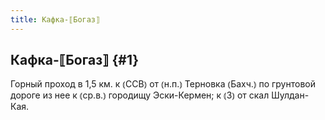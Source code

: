 ```yaml
---
title: Кафка-⟦Богаз⟧
---
```

## Кафка-⟦Богаз⟧ {#1}

Горный проход в 1,5 км. к ⦅ССВ⦆ от ⦅н.п.⦆ Терновка ⦅Бахч.⦆ по грунтовой дороге из нее к ⦅ср.в.⦆ городищу Эски-Кермен; к ⦅З⦆ от скал Шулдан-Кая.
